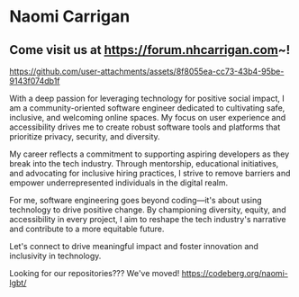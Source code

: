 # Naomi Carrigan

## Come visit us at https://forum.nhcarrigan.com~!

https://github.com/user-attachments/assets/8f8055ea-cc73-43b4-95be-9143f074db1f

With a deep passion for leveraging technology for positive social impact, I am a community-oriented software engineer dedicated to cultivating safe, inclusive, and welcoming online spaces. My focus on user experience and accessibility drives me to create robust software tools and platforms that prioritize privacy, security, and diversity.

My career reflects a commitment to supporting aspiring developers as they break into the tech industry. Through mentorship, educational initiatives, and advocating for inclusive hiring practices, I strive to remove barriers and empower underrepresented individuals in the digital realm.

For me, software engineering goes beyond coding—it's about using technology to drive positive change. By championing diversity, equity, and accessibility in every project, I aim to reshape the tech industry's narrative and contribute to a more equitable future.

Let's connect to drive meaningful impact and foster innovation and inclusivity in technology.

Looking for our repositories??? We've moved! https://codeberg.org/naomi-lgbt/
